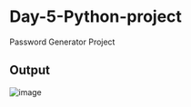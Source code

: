 # Day-5-Python-project
Password Generator Project
## Output
![image](https://github.com/Banuvathyrr/Day-5-Python-project/assets/145739539/f0386fd6-4a40-4879-865e-33fbef235299)

